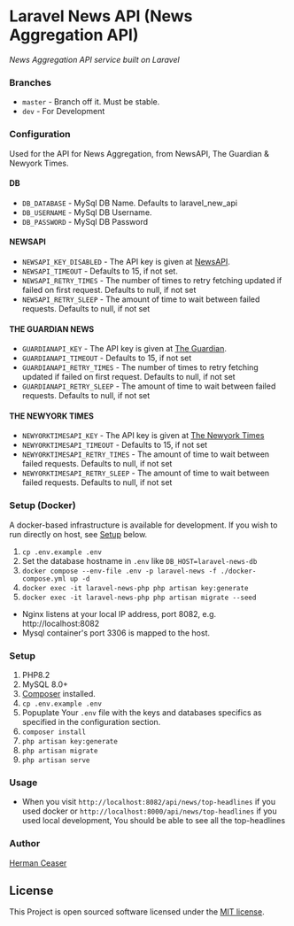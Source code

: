 # Laravel News API  (News Aggregation API)


_News Aggregation API service built on Laravel_

### Branches
 * `master` - Branch off it. Must be stable.
 * `dev` - For Development

### Configuration
Used for the API for News Aggregation, from NewsAPI, The Guardian & Newyork Times.
#### DB
 * `DB_DATABASE` - MySql DB Name. Defaults to laravel_new_api
 * `DB_USERNAME` - MySql DB Username.
 * `DB_PASSWORD` - MySql DB Password

#### NEWSAPI 

 * `NEWSAPI_KEY_DISABLED` - The API key is given at [NewsAPI](https://newsapi.org/register).
 * `NEWSAPI_TIMEOUT` - Defaults to 15, if not set.
 * `NEWSAPI_RETRY_TIMES` - The number of times to retry fetching updated if failed on first request. Defaults to null, if not set
 * `NEWSAPI_RETRY_SLEEP` - The amount of time to wait between failed requests. Defaults to null, if not set

#### THE GUARDIAN NEWS 
 * `GUARDIANAPI_KEY` - The API key is given at [The Guardian](https://open-platform.theguardian.com/access).
 * `GUARDIANAPI_TIMEOUT` - Defaults to 15, if not set
 * `GUARDIANAPI_RETRY_TIMES` - The number of times to retry fetching updated if failed on first request. Defaults to null, if not set
 * `GUARDIANAPI_RETRY_SLEEP` - The amount of time to wait between failed requests. Defaults to null, if not set

#### THE NEWYORK TIMES 
 * `NEWYORKTIMESAPI_KEY` - The API key is given at [The Newyork Times](https://developer.nytimes.com/)
 * `NEWYORKTIMESAPI_TIMEOUT` - Defaults to 15, if not set
 * `NEWYORKTIMESAPI_RETRY_TIMES` - The amount of time to wait between failed requests. Defaults to null, if not set
 * `NEWYORKTIMESAPI_RETRY_SLEEP` - The amount of time to wait between failed requests. Defaults to null, if not set


### Setup (Docker)
A docker-based infrastructure is available for development. If you wish to run directly on host, see [Setup](#setup) below.

1. `cp .env.example .env`
1. Set the database hostname in `.env` like `DB_HOST=laravel-news-db`
1. `docker compose --env-file .env -p laravel-news -f ./docker-compose.yml up -d`
1. `docker exec -it laravel-news-php php artisan key:generate`
1. `docker exec -it laravel-news-php php artisan migrate --seed`

* Nginx listens at your local IP address, port 8082, e.g. http://localhost:8082
* Mysql container's port 3306 is mapped to the host.


### Setup
1. PHP8.2
1. MySQL 8.0+
1. [Composer](https://getcomposer.org/) installed.
1. `cp .env.example .env`
1. Popuplate Your `.env` file with the keys and databases specifics as specified in the configuration section.
1. `composer install`
1. `php artisan key:generate`
1. `php artisan migrate`
1. `php artisan serve`

### Usage
* When you visit `http://localhost:8082/api/news/top-headlines` if you used docker or `http://localhost:8000/api/news/top-headlines` if you used local development, You should be able to see all the top-headlines

### Author
[Herman Ceaser](http://github.com/HermanCeaser)

## License
This Project is open sourced software licensed under the [MIT license](https://opensource.org/licenses/MIT).
